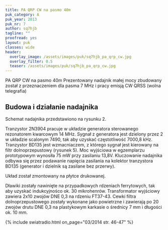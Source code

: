 ```yaml
---
title: PA QRP CW na pasmo 40m
puk_category: A
puk_year: 2013
puk_nr: 7
author: sq7hjb
tagline: ""
proofread: yes
layout: puk
classes: wide
header:
  overlay_image: /assets/images/puk/sq7hjb_pa_qrp_cw.jpg
  overlay_filter: 0.5
  teaser: /assets/images/puk/sq7hjb_pa_qrp_cw.jpg
---
```


PA QRP CW na pasmo 40m
Prezentowany nadajnik małej mocy zbudowany został z przeznaczeniem dla pasma 7 MHz i pracy emisją CW QRSS (wolna telegrafia)

## Budowa i działanie nadajnika

Schemat nadajnika przedstawiono na rysunku 2.

Tranzystor 2N3904 pracuje w układzie generatora sterowanego rezonatorem kwarcowym 14 MHz. Sygnał z generatora jest dzielony przez 2 w układzie scalonym 7490, tak aby uzyskać częstotliwość 7000,8 kHz. Tranzystor BD135 jest wzmacniaczem, z którego sygnał jest kierowany na filtr dolnoprzepustowy (rysunek 5). Moc wyjściowa w egzemplarzu prototypowym wynosiła 75 mW przy zasilaniu 13,8V. Kluczowanie nadajnika odbywa się przez podawanie napięcia zasilania na kolektor tranzystora BD135 (generator i dzielnik są zasilane bez przerwy).

Układ został zmontowany na płytce drukowanej.

Dławiki zostały nawinięte na przypadkowych rdzeniach ferrytowych, tak aby uzyskać indukcyjnośco ok. 30 mikrohenrów. Transformator wyjściowy zawiera 2x10 zwojów DNE 0,3 na rdzeniu FT37-43. Cewki filtra dolnoprzepustowego zostały wykonane jako powietrzne i zawierają po 20 zwojów drutu DNE 0,3 na plastykowym karkasie o średnicy 7 mm i długości ok. 10 mm.

{% include swiatradio.html on_page="03/2014 str. 46-47" %}